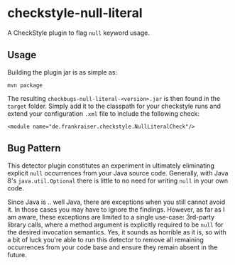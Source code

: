 # checkstyle-null-literal
A CheckStyle plugin to flag `null` keyword usage.

## Usage

Building the plugin jar is as simple as:
```
mvn package
```

The resulting `checkbugs-null-literal-<version>.jar` is then found in the `target` folder. Simply add it to the classpath for your checkstyle runs and extend your configuration `.xml` file to include the following check:
```
<module name="de.frankraiser.checkstyle.NullLiteralCheck"/>
```

## Bug Pattern	

This detector plugin constitutes an experiment in ultimately eliminating explicit `null` occurrences from your Java source code. 
Generally, with Java 8's `java.util.Optional` there is little to no need for writing `null` in your own code. 

Since Java is .. well Java, there are exceptions when you still cannot avoid it. In those cases you may have to ignore the findings.
However, as far as I am aware, these exceptions are limited to a single use-case: 3rd-party library calls, where a method argument is
explicitly required to be `null` for the desired invocation semantics. Yes, it sounds as horrible as it is, so with a bit of luck you're
able to run this detector to remove all remaining occurrences from your code base and ensure they remain absent in the future.
